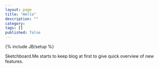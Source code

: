 ```yaml
---
layout: page
title: "Hello"
description: ""
category: 
tags: []
published: false
---
```

{% include JB/setup %}

Sketchboard.Me starts to keep blog at first to give quick overview of new features.

